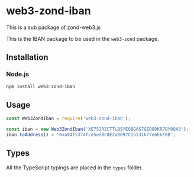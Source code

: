 # web3-zond-iban


This is a sub package of zond-web3.js

This is the IBAN package to be used in the `web3-zond` package.


## Installation

### Node.js

```bash
npm install web3-zond-iban
```

## Usage

```js
const Web3ZondIban = require('web3-zond-iban');

const iban = new Web3ZondIban('XE75JRZCTTLBSYEQBGAS7GID8DKR7QY0QA3');
iban.toAddress() > '0xa94f5374Fce5edBC8E2a8697C15331677e6EbF0B';
```


## Types

All the TypeScript typings are placed in the `types` folder.

